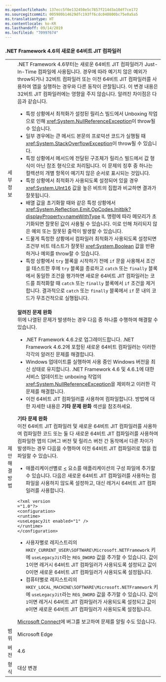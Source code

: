 ```yaml
---
ms.openlocfilehash: 137ecc5f0e132450e5c7857f214d3a10df7ce172
ms.sourcegitcommit: 005980b14629dfc193ff6cdc040800bc75e0a5a5
ms.translationtype: HT
ms.contentlocale: ko-KR
ms.lasthandoff: 09/14/2019
ms.locfileid: "70997674"
---
```

### <a name="new-64-bit-jit-compiler-in-the-net-framework-46"></a>.NET Framework 4.6의 새로운 64비트 JIT 컴파일러

|   |   |
|---|---|
|세부 정보|.NET Framework 4.6부터는 새로운 64비트 JIT 컴파일러가 Just-In-Time 컴파일에 사용됩니다. 경우에 따라 예기치 않은 예외가 throw되거나 32비트 컴파일러 또는 이전 64비트 JIT 컴파일러를 사용하여 앱을 실행하는 경우와 다른 동작이 관찰됩니다. 이 변경 내용은 32비트 JIT 컴파일러에는 영향을 주지 않습니다. 알려진 차이점은 다음과 같습니다.<ul><li>특정 상황에서 최적화가 설정된 릴리스 빌드에서 Unboxing 작업으로 인해 <xref:System.NullReferenceException>이 throw될 수 있습니다.</li><li>일부 경우에는 큰 메서드 본문의 프로덕션 코드가 실행될 때 <xref:System.StackOverflowException>이 throw될 수 있습니다.</li><li>특정 상황에서 메서드에 전달된 구조체가 릴리스 빌드에서 값 형식이 아닌 참조 형식으로 처리됩니다. 이 문제의 징후 중 하나는 컬렉션의 개별 항목이 예기치 않은 순서로 표시되는 것입니다.</li><li>특정 상황에서 최적화가 사용되도록 설정되어 있을 경우 <xref:System.UInt16> 값을 높은 비트의 집합과 비교하면 결과가 잘못됩니다.</li><li>배열 값을 초기화할 때와 같은 특정 상황에서 <xref:System.Reflection.Emit.OpCodes.Initblk?displayProperty=nameWithType> IL 명령에 따라 메모리가 초기화되면 잘못된 값이 사용될 수 있습니다. 이로 인해 처리되지 않은 예외 또는 잘못된 출력이 발생할 수 있습니다.</li><li>드물게 특정한 상황에서 컴파일러 최적화가 사용되도록 설정되면 조건부 비트 테스트가 잘못된 <xref:System.Boolean> 값을 반환하거나 예외를 throw할 수 있습니다.</li><li>특정 상황에서 <code>try</code> 블록을 시작하기 전에 <code>if</code> 문을 사용해서 조건을 테스트한 후에 <code>try</code> 블록을 종료하고 <code>catch</code> 또는 <code>finally</code> 블록에서 동일한 조건을 평가하면 새로운 64비트 JIT 컴파일러는 코드를 최적화할 때 <code>catch</code> 또는 <code>finally</code> 블록에서 <code>if</code> 조건을 제거합니다. 결과적으로 <code>catch</code> 또는 <code>finally</code> 블록에서 <code>if</code> 문 내의 코드가 무조건적으로 실행됩니다.</li></ul>|
|제안 해결 방법|<strong>알려진 문제 완화</strong> <br/> 위에 나열된 문제가 발생하는 경우 다음 중 하나를 수행하여 해결할 수 있습니다.<ul><li>.NET Framework 4.6.2로 업그레이드합니다. .NET Framework 4.6.2에 포함된 새로운 64비트 컴파일러는 이러한 각각의 알려진 문제를 해결합니다.</li><li>Windows 업데이트를 실행하여 사용 중인 Windows 버전을 최신 상태로 유지합니다. .NET Framework 4.6 및 4.6.1에 대한 서비스 업데이트는 unboxing 작업의 <xref:System.NullReferenceException>을 제외하고 이러한 각 문제를 해결합니다.</li><li>이전 64비트 JIT 컴파일러를 사용하여 컴파일합니다. 방법에 대한 자세한 내용은 <strong>기타 문제 완화</strong> 섹션을 참조하세요.</li></ul><strong>기타 문제 완화</strong> <br/> 이전 64비트 JIT 컴파일러 및 새로운 64비트 JIT 컴파일러를 사용하여 컴파일한 코드 또는 둘 다 새로운 64비트 JIT 컴파일러를 사용하여 컴파일한 앱의 디버그 버전 및 릴리스 버전 간 동작에서 다른 차이가 발생하는 경우 다음을 수행하여 이전 64비트 JIT 컴파일러로 앱을 컴파일할 수 있습니다.<ul><li>애플리케이션별로 [<](~/docs/framework/configure-apps/file-schema/runtime/uselegacyjit-element.md) 요소를 애플리케이션의 구성 파일에 추가할 수 있습니다. 다음은 새로운 64비트 JIT 컴파일러를 사용하는 컴파일을 사용하지 않도록 설정하고, 대신 레거시 64비트 JIT 컴파일러를 사용합니다.</li></ul><pre><code class="lang-xml">&lt;?xml version =&quot;1.0&quot;?&gt;&#13;&#10;&lt;configuration&gt;&#13;&#10;&lt;runtime&gt;&#13;&#10;&lt;useLegacyJit enabled=&quot;1&quot; /&gt;&#13;&#10;&lt;/runtime&gt;&#13;&#10;&lt;/configuration&gt;&#13;&#10;</code></pre><ul><li>사용자별로 레지스트리의 <code>HKEY_CURRENT_USER\SOFTWARE\Microsoft\.NETFramework</code> 키에 <code>useLegacyJit</code>라는 <code>REG_DWORD</code> 값을 추가할 수 있습니다. 값이 1이면 레거시 64비트 JIT 컴파일러가 사용되도록 설정되고 값이 0이면 새로운 64비트 JIT 컴파일러가 사용되도록 설정됩니다.</li><li>컴퓨터별로 레지스트리의 <code>HKEY_LOCAL_MACHINE\SOFTWARE\Microsoft\.NETFramework</code> 키에 <code>useLegacyJit</code>라는 <code>REG_DWORD</code> 값을 추가할 수 있습니다. 값이 <code>1</code>이면 레거시 64비트 JIT 컴파일러가 사용되도록 설정되고 값이 <code>0</code>이면 새로운 64비트 JIT 컴파일러가 사용되도록 설정됩니다.</li></ul>[Microsoft Connect](https://connect.microsoft.com/VisualStudio)에 버그를 보고하여 문제를 알릴 수도 있습니다.|
|범위|Microsoft Edge|
|버전|4.6|
|형식|대상 변경|
